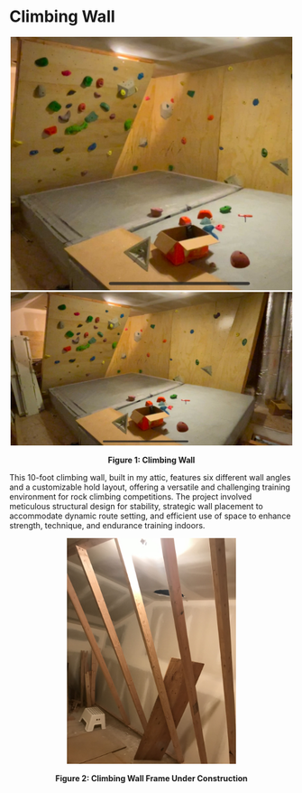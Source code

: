 # Climbing Wall
<div align="center">
  <img src="https://raw.githubusercontent.com/zgreenberg02/ClimbingWall/master/Images/ClimbingWallCapture.jpg" alt="Climbing Wall" width="500">
  <br />
    <img src="https://raw.githubusercontent.com/zgreenberg02/ClimbingWall/master/Images/ClimbingWall.jpg" alt="Climbing Wall" width="500">

  <p><b>Figure 1: Climbing Wall</b></p>
</div>

This 10-foot climbing wall, built in my attic, features six different wall angles and a customizable hold layout, offering a versatile and challenging training environment for rock climbing competitions. The project involved meticulous structural design for stability, strategic wall placement to accommodate dynamic route setting, and efficient use of space to enhance strength, technique, and endurance training indoors.
<br />

<div align="center">
  <img src="https://raw.githubusercontent.com/zgreenberg02/ClimbingWall/master/Images/ClimbingWallFrame.jpg" alt="Climbing Wall Frame" height="400">
  <p><b>Figure 2: Climbing Wall Frame Under Construction</b></p>
</div>

